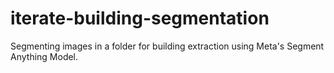 # iterate-building-segmentation
Segmenting images in a folder for building extraction using Meta's Segment Anything Model.
